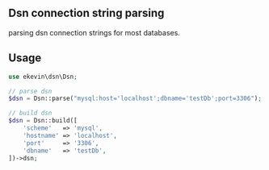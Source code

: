 ## Dsn connection string parsing

parsing dsn connection strings for most databases.

## Usage

```php
use ekevin\dsn\Dsn;

// parse dsn
$dsn = Dsn::parse("mysql:host='localhost';dbname='testDb';port=3306");

// build dsn
$dsn = Dsn::build([
    'scheme'   => 'mysql',
    'hostname' => 'localhost',
    'port'     => '3306',
    'dbname'   => 'testDb',
])->dsn;
```